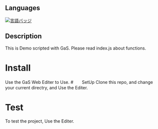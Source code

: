 ## Languages
[![言語バッジ](https://img.shields.io/badge/-Python-3776AB.svg?logo=python&style=flat-square&logoColor=white)]([https://www.djangoproject.com](https://www.python.org))
## Description
This is Demo scripted with GaS.
Please read index.js about functions.
# Install
Use the GaS Web Editer to Use.
#　　SetUp
Clone this repo, and change your current directry, and Use the Editer.
# Test
To test the project, Use the Editer.
